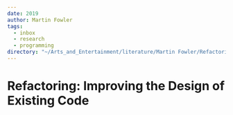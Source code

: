 ```yaml
---
date: 2019
author: Martin Fowler
tags:
  - inbox
  - research
  - programming
directory: "~/Arts_and_Entertainment/literature/Martin Fowler/Refactoring_ Improving the Design of Existing Code (1993)/"
---
```


# Refactoring: Improving the Design of Existing Code

